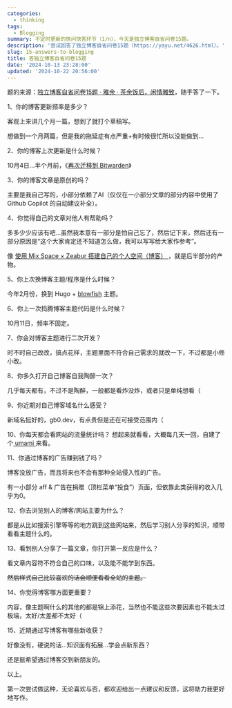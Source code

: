 ```yaml
---
categories: 
  - thinking
tags:
  - Blogging
summary: 不定时更新的快问快答环节（1/n），今天是独立博客自省问卷15题。
description: '尝试回答了独立博客自省问卷15题（https://yayu.net/4626.html）。'
slug: 15-answers-to-blogging
title: 答独立博客自省问卷15题
date: '2024-10-13 23:28:00'
updated: '2024-10-22 20:56:00'
---
```


题的来源：[独立博客自省问卷15题 · 雅余 · 茶余饭后，闲情雅致](https://yayu.net/4626.html)，随手答了一下。


1、你的博客更新频率是多少？


客观上来讲几个月一篇，想到了就打个草稿写。


想做到一个月两篇，但是我的拖延症有点严重+有时候很忙所以没能做到…


2、你的博客上次更新是什么时候？


10月4日…半个月前，《[再次迁移到 Bitwarden](https://gb0.dev/migrate-to-bitwarden-again)》


3、你的博客文章是原创的吗？


主要是我自己写的，小部分依赖了AI（仅仅在一小部分文章的部分内容中使用了 Github Copilot 的自动建议补全）。


4、你觉得自己的文章对他人有帮助吗？


多多少少应该有吧…虽然我本意有一部分是怕自己忘了，然后记下来，然后还有一部分原因是“这个大家肯定还不知道怎么做，我可以写写给大家作参考”。


像 [使用 Mix Space × Zeabur 搭建自己的个人空间（博客） ](https://lab.gb0.dev/post/mxspace-on-zeabur/)，就是后半部分的产物。


5、你上次换博客主题/程序是什么时候？


今年2月份，换到 Hugo + [blowfish](https://blowfish.page/) 主题。


6、你上一次捣腾博客主题代码是什么时候？


10月11日，频率不固定。


7、你会对博客主题进行二次开发？


时不时自己改改，搞点花样，主题里面不符合自己需求的就改一下，不过都是小修小改。


8、你多久打开自己博客自我陶醉一次？


几乎每天都有，不过不是陶醉，一般都是看炸没炸，或者只是单纯想看（


9、你近期对自己博客域名什么感受？


新域名挺好的，gb0.dev，有点贵但是还在可接受范围内（


10、你每天都会看网站的流量统计吗？
想起来就看看，大概每几天一回，自建了个[ umami ](https://umami.is/)来看。


11、你通过博客的广告赚到钱了吗？


博客没放广告，而且将来也不会有那种全站侵入性的广告。


有一小部分 aff & 广告在捐赠（顶栏菜单“投食”）页面，但依靠此类获得的收入几乎为0。


12、你去浏览别人的博客/网站主要为什么？


都是从比如搜索引擎等等的地方跳到这些网站来，然后学习别人分享的知识，顺带看看主题什么的。


13、看到别人分享了一篇文章，你打开第一反应是什么？


看文章内容符不符合自己的口味，以及能不能学到东西。


~~然后样式自己比较喜欢的话会顺便看看全站的主题。~~



14、你觉得博客哪方面更重要？


内容，像主题啊什么的其他的都是锦上添花，当然也不能这些次要因素也不能太过极端，太好/太差都不太好（


15、近期通过写博客有哪些新收获？


好像没有，硬说的话…知识面有拓展…学会点新东西？


还是挺希望通过博客交到新朋友的。


以上。


第一次尝试做这种，无论喜欢与否，都欢迎给出一点建议和反馈，这将助力我更好地写作。

